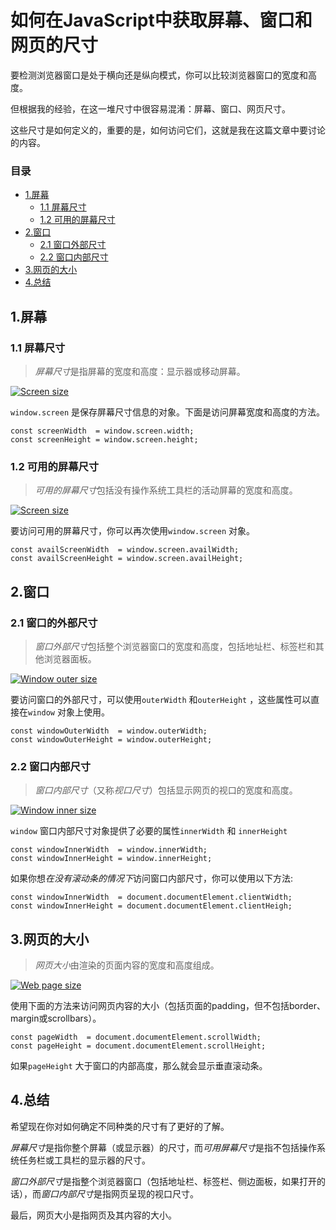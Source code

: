 

如何在JavaScript中获取屏幕、窗口和网页的尺寸
===========================



要检测浏览器窗口是处于横向还是纵向模式，你可以比较浏览器窗口的宽度和高度。

但根据我的经验，在这一堆尺寸中很容易混淆：屏幕、窗口、网页尺寸。

这些尺寸是如何定义的，重要的是，如何访问它们，这就是我在这篇文章中要讨论的内容。

### 目录

*   [1.屏幕](https://dmitripavlutin.com/#1-the-screen)
    *   [1.1 屏幕尺寸](https://dmitripavlutin.com/#11-the-screen-size)
    *   [1.2 可用的屏幕尺寸](https://dmitripavlutin.com/#12-the-available-screen-size)
*   [2.窗口](https://dmitripavlutin.com/#2-the-window)
    *   [2.1 窗口外部尺寸](https://dmitripavlutin.com/#21-the-window-outer-size)
    *   [2.2 窗口内部尺寸](https://dmitripavlutin.com/#22-the-window-inner-size)
*   [3.网页的大小](https://dmitripavlutin.com/#3-the-web-page-size)
*   [4.总结](https://dmitripavlutin.com/#4-summary)

[](https://dmitripavlutin.com/#1-the-screen)1.屏幕
------------------------------------------------

### [](https://dmitripavlutin.com/#11-the-screen-size)1.1 屏幕尺寸

> *屏幕尺寸*是指屏幕的宽度和高度：显示器或移动屏幕。

[![Screen size](https://dmitripavlutin.com/static/1a774d8b5df58dc9eecadc43acebe8dc/360ab/screen-size-2.png)](https://dmitripavlutin.com/static/1a774d8b5df58dc9eecadc43acebe8dc/5ece7/screen-size-2.png)

`window.screen` 是保存屏幕尺寸信息的对象。下面是访问屏幕宽度和高度的方法。

```
const screenWidth  = window.screen.width;
const screenHeight = window.screen.height;
```

### [](https://dmitripavlutin.com/#12-the-available-screen-size)1.2 可用的屏幕尺寸

> *可用的屏幕尺寸*包括没有操作系统工具栏的活动屏幕的宽度和高度。

[![Screen size](https://dmitripavlutin.com/static/036e8d1e204812fe8aca25ddfa28e3e3/360ab/avail-screen-size-3.png)](https://dmitripavlutin.com/static/036e8d1e204812fe8aca25ddfa28e3e3/5ece7/avail-screen-size-3.png)

要访问可用的屏幕尺寸，你可以再次使用`window.screen` 对象。

```
const availScreenWidth  = window.screen.availWidth;
const availScreenHeight = window.screen.availHeight;
```

[](https://dmitripavlutin.com/#2-the-window)2.窗口
------------------------------------------------

### [](https://dmitripavlutin.com/#21-the-window-outer-size)2.1 窗口的外部尺寸

> *窗口外部尺寸*包括整个浏览器窗口的宽度和高度，包括地址栏、标签栏和其他浏览器面板。

[![Window outer size](https://dmitripavlutin.com/static/45993463dc8c98824b3188bc3f5696da/360ab/window-outer-size-2.png)](https://dmitripavlutin.com/static/45993463dc8c98824b3188bc3f5696da/5ece7/window-outer-size-2.png)

要访问窗口的外部尺寸，可以使用`outerWidth` 和`outerHeight` ，这些属性可以直接在`window` 对象上使用。

```
const windowOuterWidth  = window.outerWidth;
const windowOuterHeight = window.outerHeight;
```

### [](https://dmitripavlutin.com/#22-the-window-inner-size)2.2 窗口内部尺寸

> *窗口内部尺寸*（又称*视口尺寸*）包括显示网页的视口的宽度和高度。

[![Window inner size](https://dmitripavlutin.com/static/ae1c8d402206707a196958e8644159f8/360ab/window-inner-size-2.png)](https://dmitripavlutin.com/static/ae1c8d402206707a196958e8644159f8/5ece7/window-inner-size-2.png)

`window` 窗口内部尺寸对象提供了必要的属性`innerWidth` 和  `innerHeight`

```
const windowInnerWidth  = window.innerWidth;
const windowInnerHeight = window.innerHeight;
```

如果你想*在没有滚动条的情况下*访问窗口内部尺寸，你可以使用以下方法:

```
const windowInnerWidth  = document.documentElement.clientWidth;
const windowInnerHeight = document.documentElement.clientHeigh;
```

[](https://dmitripavlutin.com/#3-the-web-page-size)3.网页的大小
----------------------------------------------------------

> *网页大小*由渲染的页面内容的宽度和高度组成。

[![Web page size](https://dmitripavlutin.com/static/50a8a81657b2fc609a356faf0d2a4314/360ab/web-page-size.png)](https://dmitripavlutin.com/static/50a8a81657b2fc609a356faf0d2a4314/5ece7/web-page-size.png)

使用下面的方法来访问网页内容的大小（包括页面的padding，但不包括border、margin或scrollbars）。
```
const pageWidth  = document.documentElement.scrollWidth;
const pageHeight = document.documentElement.scrollHeight;
```

如果`pageHeight` 大于窗口的内部高度，那么就会显示垂直滚动条。

[](https://dmitripavlutin.com/#4-summary)4.总结
---------------------------------------------

希望现在你对如何确定不同种类的尺寸有了更好的了解。

*屏幕尺寸*是指你整个屏幕（或显示器）的尺寸，而*可用屏幕尺寸*是指不包括操作系统任务栏或工具栏的显示器的尺寸。

*窗口外部尺寸*是指整个浏览器窗口（包括地址栏、标签栏、侧边面板，如果打开的话），而*窗口内部尺寸*是指网页呈现的视口尺寸。

最后，网页大小是指网页及其内容的大小。

